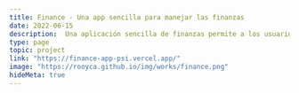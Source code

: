 ```yaml
---
title: Finance - Una app sencilla para manejar las finanzas 
date: 2022-06-15
description:  Una aplicación sencilla de finanzas permite a los usuarios hacer un seguimiento de sus ingresos, gastos y presupuesto de manera fácil y eficiente. Proporciona una interfaz fácil de usar con funciones como agregar transacciones, categorizar gastos, generar informes y establecer objetivos financieros.
type: page
topic: project
link: "https://finance-app-psi.vercel.app/"
image: "https://rooyca.github.io/img/works/finance.png"
hideMeta: true
---
```

